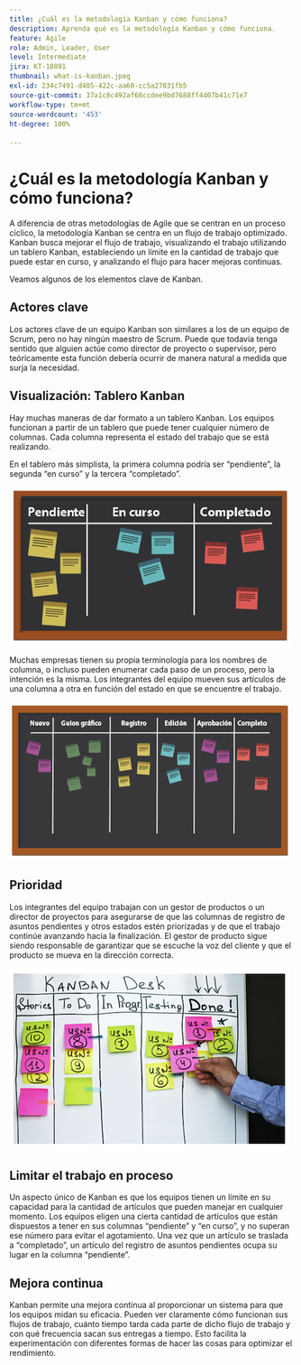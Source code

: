 ```yaml
---
title: ¿Cuál es la metodología Kanban y cómo funciona?
description: Aprenda qué es la metodología Kanban y cómo funciona.
feature: Agile
role: Admin, Leader, User
level: Intermediate
jira: KT-10891
thumbnail: what-is-kanban.jpeg
exl-id: 234c7491-d405-422c-aa60-cc5a27031fb5
source-git-commit: 37a1c8c492af68ccdee9bd7688ff4d07b41c71e7
workflow-type: tm+mt
source-wordcount: '453'
ht-degree: 100%

---
```


# ¿Cuál es la metodología Kanban y cómo funciona?

A diferencia de otras metodologías de Agile que se centran en un proceso cíclico, la metodología Kanban se centra en un flujo de trabajo optimizado. Kanban busca mejorar el flujo de trabajo, visualizando el trabajo utilizando un tablero Kanban, estableciendo un límite en la cantidad de trabajo que puede estar en curso, y analizando el flujo para hacer mejoras continuas.


Veamos algunos de los elementos clave de Kanban.



## Actores clave

Los actores clave de un equipo Kanban son similares a los de un equipo de Scrum, pero no hay ningún maestro de Scrum. Puede que todavía tenga sentido que alguien actúe como director de proyecto o supervisor, pero teóricamente esta función debería ocurrir de manera natural a medida que surja la necesidad.

## Visualización: Tablero Kanban

Hay muchas maneras de dar formato a un tablero Kanban. Los equipos funcionan a partir de un tablero que puede tener cualquier número de columnas. Cada columna representa el estado del trabajo que se está realizando.

En el tablero más simplista, la primera columna podría ser “pendiente”, la segunda “en curso” y la tercera “completado”.

![Pizarra y notas adhesivas](assets/agile4-01.png)

Muchas empresas tienen su propia terminología para los nombres de columna, o incluso pueden enumerar cada paso de un proceso, pero la intención es la misma. Los integrantes del equipo mueven sus artículos de una columna a otra en función del estado en que se encuentre el trabajo.

![Pizarra y notas adhesivas](assets/agile4-02.png)

## Prioridad

Los integrantes del equipo trabajan con un gestor de productos o un director de proyectos para asegurarse de que las columnas de registro de asuntos pendientes y otros estados estén priorizadas y de que el trabajo continúe avanzando hacia la finalización. El gestor de producto sigue siendo responsable de garantizar que se escuche la voz del cliente y que el producto se mueva en la dirección correcta.

![Pizarra Kanban](assets/agile4-03.png)

## Limitar el trabajo en proceso

Un aspecto único de Kanban es que los equipos tienen un límite en su capacidad para la cantidad de artículos que pueden manejar en cualquier momento. Los equipos eligen una cierta cantidad de artículos que están dispuestos a tener en sus columnas “pendiente” y “en curso”, y no superan ese número para evitar el agotamiento. Una vez que un artículo se traslada a “completado”, un artículo del registro de asuntos pendientes ocupa su lugar en la columna “pendiente”.

## Mejora continua

Kanban permite una mejora continua al proporcionar un sistema para que los equipos midan su eficacia. Pueden ver claramente cómo funcionan sus flujos de trabajo, cuánto tiempo tarda cada parte de dicho flujo de trabajo y con qué frecuencia sacan sus entregas a tiempo. Esto facilita la experimentación con diferentes formas de hacer las cosas para optimizar el rendimiento.
